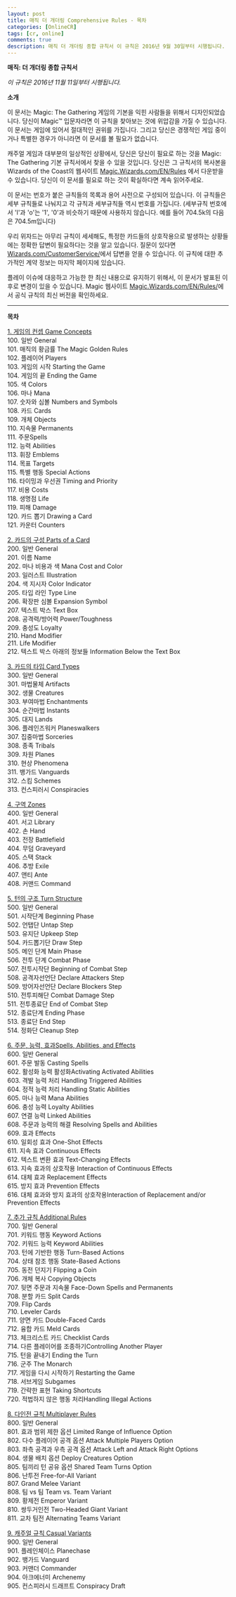 ```yaml
---
layout: post
title: 매직 더 개더링 Comprehensive Rules - 목차
categories: [OnlineCR]
tags: [cr, online]
comments: true
description: 매직 더 개더링 종합 규칙서 이 규칙은 2016년 9월 30일부터 시행됩니다.
---
```


**매직: 더 개더링 종합 규칙서**

*이 규칙은 2016년 11월 11일부터 시행됩니다.*

**소개**

이 문서는 Magic: The Gathering 게임의 기본을 익힌 사람들을 위해서 디자인되었습니다. 당신이 Magic™ 입문자라면 이 규칙을 찾아보는 것에 위압감을 가질 수 있습니다. 이 문서는 게임에 있어서 절대적인 권위를 가집니다. 그리고 당신은 경쟁적인 게임 중이거나 특별한 경우가 아니라면 이 문서를 볼 필요가 없습니다.

캐주얼 게임과 대부분의 일상적인 상황에서, 당신은 당신이 필요로 하는 것을 Magic: The Gathering 기본 규칙서에서 찾을 수 있을 것입니다. 당신은 그 규칙서의 복사본을 Wizards of the Coast의 웹사이트 [Magic.Wizards.com/EN/Rules][Rules] 에서 다운받을 수 있습니다. 당신이 이 문서를 필요로 하는 것이 확실하다면 계속 읽어주세요.

이 문서는 번호가 붙은 규칙들의 목록과 용어 사전으로 구성되어 있습니다. 이 규칙들은 세부 규칙들로 나눠지고 각 규칙과 세부규칙들 역시 번호를 가집니다. (세부규칙 번호에서 'l'과 'o'는 '1', '0'과 비슷하기 때문에 사용하지 않습니다. 예를 들어 704.5k의 다음은 704.5m입니다)

우리 위자드는 아무리 규칙이 세세해도, 특정한 카드들의 상호작용으로 발생하는 상황들에는 정확한 답변이 필요하다는 것을 알고 있습니다. 질문이 있다면 [Wizards.com/CustomerService/](http://wizards.com/CustomerService/)에서 답변을 얻을 수 있습니다. 이 규칙에 대한 추가적인 계약 정보는 마지막 페이지에 있습니다.

플레이 이슈에 대응하고 가능한 한 최신 내용으로 유지하기 위해서, 이 문서가 발표된 이후로 변경이 있을 수 있습니다. Magic 웹사이트 [Magic.Wizards.com/EN/Rules/][Rules]에서 공식 규칙의 최신 버전을 확인하세요.

[Rules]: http://Magic.Wizards.com/en/Rules

***
 
**목차**

<a name="1"></a>[1. 게임의 컨셉 Game Concepts](/1.Game-Concepts)  
	100. 일반 General  
	101. 매직의 황금률 The Magic Golden Rules  
	102. 플레이어 Players  
	103. 게임의 시작 Starting the Game  
	104. 게임의 끝 Ending the Game  
	105. 색 Colors  
	106. 마나 Mana  
	107. 숫자와 심볼 Numbers and Symbols  
	108. 카드 Cards  
	109. 개체 Objects  
	110. 지속물 Permanents  
	111. 주문Spells  
	112. 능력 Abilities  
	113. 휘장 Emblems  
	114. 목표 Targets  
	115. 특별 행동 Special Actions  
	116. 타이밍과 우선권 Timing and Priority  
	117. 비용 Costs  
	118. 생명점 Life  
	119. 피해 Damage  
	120. 카드 뽑기 Drawing a Card  
	121. 카운터 Counters  
  
[2. 카드의 구성 Parts of a Card]()  
	200. 일반 General  
	201. 이름 Name  
	202. 마나 비용과 색 Mana Cost and Color  
	203. 일러스트 Illustration  
	204. 색 지시자 Color Indicator  
	205. 타입 라인 Type Line  
	206. 확장판 심볼 Expansion Symbol  
	207. 텍스트 박스 Text Box  
	208. 공격력/방어력 Power/Toughness  
	209. 충성도 Loyalty  
	210. Hand Modifier  
	211. Life Modifier  
	212. 텍스트 박스 아래의 정보들 Information Below the Text Box  
  
[3. 카드의 타입 Card Types]()  
	300. 일반 General  
	301. 마법물체 Artifacts  
	302. 생물 Creatures  
	303. 부여마법 Enchantments  
	304. 순간마법 Instants  
	305. 대지 Lands  
	306. 플레인즈워커 Planeswalkers  
	307. 집중마법 Sorceries  
	308. 종족 Tribals  
	309. 차원 Planes  
	310. 현상 Phenomena  
	311. 뱅가드 Vanguards  
	312. 스킴 Schemes  
	313. 컨스피러시 Conspiracies  
  	
[4. 구역 Zones]()  
	400. 일반 General  
	401. 서고 Library  
	402. 손 Hand  
	403. 전장 Battlefield  
	404. 무덤 Graveyard  
	405. 스택 Stack  
	406. 추방 Exile  
	407. 앤티 Ante  
	408. 커맨드 Command  
  	
[5. 턴의 구조 Turn Structure]()  
	500. 일반 General  
	501. 시작단계 Beginning Phase  
	502. 언탭단 Untap Step  
	503. 유지단 Upkeep Step  
	504. 카드뽑기단 Draw Step  
	505. 메인 단계 Main Phase  
	506. 전투 단계 Combat Phase  
	507. 전투시작단 Beginning of Combat Step  
	508. 공격자선언단 Declare Attackers Step  
	509. 방어자선언단 Declare Blockers Step  
	510. 전투피해단 Combat Damage Step  
	511. 전투종료단 End of Combat Step  
	512. 종료단계 Ending Phase  
	513. 종료단 End Step  
	514. 정화단 Cleanup Step  
  	
[6. 주문, 능력, 효과Spells, Abilities, and Effects]()  
	600. 일반 General  
	601. 주문 발동 Casting Spells  
	602. 활성화 능력 활성화Activating Activated Abilities  
	603. 격발 능력 처리 Handling Triggered Abilities  
	604. 정적 능력 처리 Handling Static Abilities  
	605. 마나 능력 Mana Abilities  
	606. 충성 능력 Loyalty Abilities  
	607. 연결 능력 Linked Abilities  
	608. 주문과 능력의 해결 Resolving Spells and Abilities  
	609. 효과 Effects  
	610. 일회성 효과 One-Shot Effects  
	611. 지속 효과 Continuous Effects  
	612. 텍스트 변환 효과 Text-Changing Effects  
	613. 지속 효과의 상호작용 Interaction of Continuous Effects  
	614. 대체 효과 Replacement Effects  
	615. 방지 효과 Prevention Effects  
	616. 대체 효과와 방지 효과의 상호작용Interaction of Replacement and/or Prevention Effects  
  	
[7. 추가 규칙 Additional Rules]()  
	700. 일반 General  
	701. 키워드 행동 Keyword Actions  
	702. 키워드 능력 Keyword Abilities  
	703. 턴에 기반한 행동 Turn-Based Actions  
	704. 상태 참조 행동 State-Based Actions  
	705. 동전 던지기 Flipping a Coin  
	706. 개체 복사 Copying Objects  
	707. 뒷면 주문과 지속물 Face-Down Spells and Permanents  
	708. 분할 카드 Split Cards  
	709. Flip Cards  
	710. Leveler Cards  
	711. 양면 카드 Double-Faced Cards  
	712. 융합 카드 Meld Cards  
	713. 체크리스트 카드 Checklist Cards  
	714. 다른 플레이어를 조종하기Controlling Another Player  
	715. 턴을 끝내기 Ending the Turn  
	716. 군주 The Monarch  
	717. 게임을 다시 시작하기 Restarting the Game  
	718. 서브게임 Subgames  
	719. 간략한 표현 Taking Shortcuts  
	720. 적법하지 않은 행동 처리Handling Illegal Actions  
  	
[8. 다인전 규칙 Multiplayer Rules]()  
	800. 일반 General  
	801. 효과 범위 제한 옵션 Limited Range of Influence Option  
	802. 다수 플레이어 공격 옵션 Attack Multiple Players Option  
	803. 좌측 공격과 우측 공격 옵션 Attack Left and Attack Right Options  
	804. 생물 배치 옵션 Deploy Creatures Option  
	805. 팀끼리 턴 공유 옵션 Shared Team Turns Option  
	806. 난투전 Free-for-All Variant  
	807. Grand Melee Variant  
	808. 팀 vs 팀 Team vs. Team Variant  
	809. 황제전 Emperor Variant  
	810. 쌍두거인전 Two-Headed Giant Variant  
	811. 교차 팀전 Alternating Teams Variant  
 	
[9. 캐주얼 규칙 Casual Variants]()  
	900. 일반 General  
	901. 플레인체이스 Planechase  
	902. 뱅가드 Vanguard  
	903. 커맨더 Commander  
	904. 아크에너미 Archenemy  
	905. 컨스피러시 드래프트 Conspiracy Draft   
